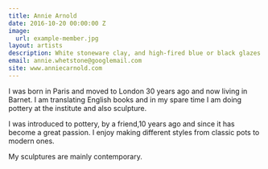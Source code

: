 ```yaml
---
title: Annie Arnold
date: 2016-10-20 00:00:00 Z
image:
  url: example-member.jpg
layout: artists
description: White stoneware clay, and high-fired blue or black glazes.
email: annie.whetstone@googlemail.com
site: www.anniecarnold.com
---
```


I was born in Paris and moved to London 30 years ago and now living in Barnet. I am translating English books and in my spare time I am doing pottery at the institute and also sculpture.

I was introduced to pottery, by a friend,10 years ago and since it has become a great passion. I enjoy making different styles from classic pots to modern ones.

My sculptures are mainly contemporary.
